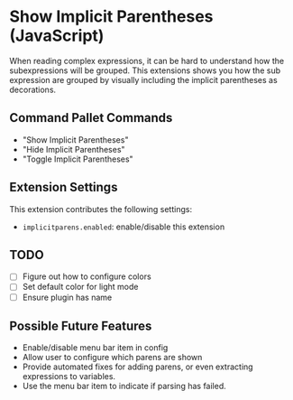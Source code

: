 # Show Implicit Parentheses (JavaScript)

When reading complex expressions, it can be hard to understand how the subexpressions will be grouped. This extensions shows you how the sub expression are grouped by visually including the implicit parentheses as decorations.

## Command Pallet Commands

- "Show Implicit Parentheses"
- "Hide Implicit Parentheses"
- "Toggle Implicit Parentheses"

## Extension Settings

This extension contributes the following settings:

- `implicitparens.enabled`: enable/disable this extension

## TODO

- [ ] Figure out how to configure colors
- [ ] Set default color for light mode
- [ ] Ensure plugin has name

## Possible Future Features

- Enable/disable menu bar item in config
- Allow user to configure which parens are shown
- Provide automated fixes for adding parens, or even extracting expressions to variables.
- Use the menu bar item to indicate if parsing has failed.
